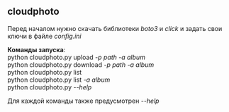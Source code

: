 ## cloudphoto

Перед началом нужно скачать библиотеки *boto3* и *click* и задать свои ключи в файле *config.ini* 

**Команды запуска**:\
python cloudphoto.py upload _-p path -a album_\
python cloudphoto.py download _-p path -a album_\
python cloudphoto.py list\
python cloudphoto.py list _-a album_\
python cloudphoto.py _--help_

Для каждой команды также предусмотрен _--help_